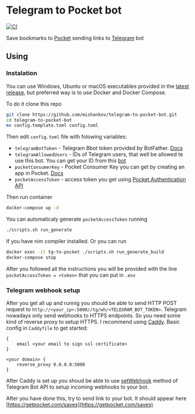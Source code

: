 # Telegram to Pocket bot

[![CI](https://github.com/mishankov/telegram-to-pocket-bot/actions/workflows/ci.yml/badge.svg)](https://github.com/mishankov/telegram-to-pocket-bot/actions/workflows/ci.yml)

Save bookmarks to [Pocket](https://getpocket.com/) sending links to [Telegram](https://telegram.org/) bot

## Using

### Instalation

You can use Windows, Ubuntu or macOS executables provided in the [latest release](https://github.com/mishankov/telegram-to-pocket-bot/releases/latest), but preferred way is to use Docker and Docker Compose.

To do it clone this repo

```bash
git clone https://github.com/mishankov/telegram-to-pocket-bot.git
cd telegram-to-pocket-bot
mv config.template.toml config.toml
```
Then edit `config.toml` file with folowing variables:

- `telegramBotToken` - Telegram Bbot token provided by BotFather. [Docs](https://core.telegram.org/bots)
- `telegramAllowedUsers` - IDs of Telegram users, that well be allowed te use this bot. You can get your ID from this [bot](https://t.me/my_id_bot)
- `pocketConsumerKey` - Pocket Consumer Key you can get by creating an app in Pocket. [Docs](https://getpocket.com/developer/)
- `pocketAccessToken` - access token you get using [Pocket Authentication API](https://getpocket.com/developer/docs/authentication)

Then run container

```bash
docker-compose up -d
```

You can automaticaly generate `pocketAccessToken` running

```bash
./scripts.sh run_generate
```

If you have nim compiler installed. Or you can run

```bash
docker exec -it tg-to-pocket ./scripts.sh run_generate_build
docker-compose stop
```
After you followed all the instructions you will be provided with the line `pocketAccessToken = <token>` that you can put in `.env`

### Telegram webhook setup

After you get all up and runnig you should be able to send HTTP POST request to `http://<your_ip>:5000//tg/wh/<TELEGRAM_BOT_TOKEN>`. Telegram nowadays only send webhooks to HTTPS endpoints. So you need some kind of reverse proxy to setup HTTPS. I recommend using [Caddy](https://caddyserver.com/). Basic config in `Caddyfile` to get started:

```
{
    email <your email to sign ssl certificate>
}

<your domain> {
    reverse_proxy 0.0.0.0:5000
}
```
After Caddy is set up you shoud be able to use [setWebhook](https://core.telegram.org/bots/api#setwebhook) method of Telegram Bot API to setup incoming webhooks to your bot.

After you have done this, try to send link to your bot. It should appear here [https://getpocket.com/saves](https://getpocket.com/saves)
